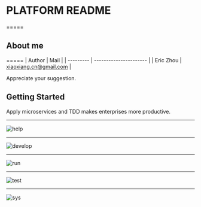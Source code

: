 # PLATFORM README
=====

## About me
=====
|  Author    |         Mail            |
| ---------  | ----------------------  |
| Eric Zhou  | xiaoxiang.cn@gmail.com  |

Appreciate your suggestion.

## Getting Started

Apply microservices and TDD makes enterprises more productive.

---
![help](https://github.com/zhouxiaoxiang/platform/tree/master/doc/1_help.gif)

---
![develop](https://github.com/zhouxiaoxiang/platform/tree/master/doc/2_develop.gif)

---
![run](https://github.com/zhouxiaoxiang/platform/tree/master/doc/3_run.gif)

---
![test](https://github.com/zhouxiaoxiang/platform/tree/master/doc/4_test.gif)

---
![sys](https://github.com/zhouxiaoxiang/platform/tree/master/doc/5_sys.gif)

